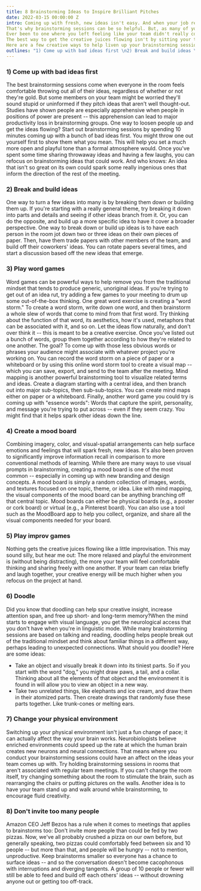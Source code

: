 ```yaml
---
title: 8 Brainstorming Ideas to Inspire Brilliant Pitches
date: 2022-03-15 00:00:00 Z
intro: Coming up with fresh, new ideas isn't easy. And when your job requires churning them out on a daily basis, it can be easy to hit a wall. (Not to mention frustrating.)
That's why brainstorming sessions can be so helpful. But, as many of you probably know by experience, some brainstorming sessions are more productive than others.
Ever been to one where you left feeling like your team didn't really come away with anything useful? It's draining -- and it can feel like a waste of you and your team's time. Great brainstorming sessions, on the other hand, can be wonderfully revitalizing. 
The best way to get the creative juices flowing isn't by sitting your team around a conference table and asking them to shout out ideas as they come to them. It's by creating an atmosphere that breaks people out of their traditional mindset.
Here are a few creative ways to help liven up your brainstorming sessions to improve your team's output of ideas.
outlines: "1) Come up with bad ideas first \n2) Break and build ideas \n3) Play word games \n4) Create a mood board \n5) Play improv games \n6) Doodle \n7) Change your physical environment \n8) Don't invite too many people \n"
---
```


### 1) Come up with bad ideas first

The best brainstorming sessions come when everyone in the room feels comfortable throwing out all of their ideas, regardless of whether or not they're gold. But some members on your team might be worried they'll sound stupid or uninformed if they pitch ideas that aren't well thought-out. Studies have shown people are especially apprehensive when people in positions of power are present -- this apprehension can lead to major productivity loss in brainstorming groups.
One way to loosen people up and get the ideas flowing? Start out brainstorming sessions by spending 10 minutes coming up with a bunch of bad ideas first. You might throw one out yourself first to show them what you mean. This will help you set a much more open and playful tone than a formal atmosphere would. 
Once you've spent some time sharing throwaway ideas and having a few laughs, you can refocus on brainstorming ideas that could work. And who knows: An idea that isn't so great on its own could spark some really ingenious ones that inform the direction of the rest of the meeting.

### 2) Break and build ideas

One way to turn a few ideas into many is by breaking them down or building them up. If you're starting with a really general theme, try breaking it down into parts and details and seeing if other ideas branch from it. Or, you can do the opposite, and build up a more specific idea to have it cover a broader perspective.
One way to break down or build up ideas is to have each person in the room jot down two or three ideas on their own pieces of paper. Then, have them trade papers with other members of the team, and build off their coworkers' ideas. You can rotate papers several times, and start a discussion based off the new ideas that emerge.

### 3) Play word games

Word games can be powerful ways to help remove you from the traditional mindset that tends to produce generic, unoriginal ideas. If you're trying to get out of an idea rut, try adding a few games to your meeting to drum up some out-of-the-box thinking.
One great word exercise is creating a "word storm." To create a word storm, write down one word, and then brainstorm a whole slew of words that come to mind from that first word. Try thinking about the function of that word, its aesthetics, how it's used, metaphors that can be associated with it, and so on. Let the ideas flow naturally, and don't over think it -- this is meant to be a creative exercise.
Once you've listed out a bunch of words, group them together according to how they're related to one another. The goal? To come up with those less obvious words or phrases your audience might associate with whatever project you're working on.
You can record the word storm on a piece of paper or a whiteboard or by using this online word storm tool to create a visual map -- which you can save, export, and send to the team after the meeting.
Mind mapping is another powerful brainstorming tool to visualize related terms and ideas. Create a diagram starting with a central idea, and then branch out into major sub-topics, then sub-sub-topics. You can create mind maps either on paper or a whiteboard.
Finally, another word game you could try is coming up with "essence words": Words that capture the spirit, personality, and message you're trying to put across -- even if they seem crazy. You might find that it helps spark other ideas down the line.

### 4) Create a mood board

Combining imagery, color, and visual-spatial arrangements can help surface emotions and feelings that will spark fresh, new ideas. It's also been proven to significantly improve information recall in comparison to more conventional methods of learning.
While there are many ways to use visual prompts in brainstorming, creating a mood board is one of the most common -- especially in coming up with new branding and design concepts.
A mood board is simply a random collection of images, words, and textures focused on one topic, theme, or idea. Like with mind mapping, the visual components of the mood board can be anything branching off that central topic.
Mood boards can either be physical boards (e.g., a poster or cork board) or virtual (e.g., a Pinterest board). You can also use a tool such as the MoodBoard app to help you collect, organize, and share all the visual components needed for your board.

### 5) Play improv games

Nothing gets the creative juices flowing like a little improvisation. This may sound silly, but hear me out: The more relaxed and playful the environment is (without being distracting), the more your team will feel comfortable thinking and sharing freely with one another.
If your team can relax briefly and laugh together, your creative energy will be much higher when you refocus on the project at hand.

### 6) Doodle

Did you know that doodling can help spur creative insight, increase attention span, and free up short- and long-term memory?When the mind starts to engage with visual language, you get the neurological access that you don't have when you're in linguistic mode.
While many brainstorming sessions are based on talking and reading, doodling helps people break out of the traditional mindset and think about familiar things in a different way, perhaps leading to unexpected connections.
What should you doodle? Here are some ideas: 
- Take an object and visually break it down into its tiniest parts. So if you start with the word "dog," you might draw paws, a tail, and a collar. Thinking about all the elements of that object and the environment it is found in will allow you to view an object in a new way.
- Take two unrelated things, like elephants and ice cream, and draw them in their atomized parts. Then create drawings that randomly fuse these parts together. Like trunk-cones or melting ears.

### 7) Change your physical environment

Switching up your physical environment isn't just a fun change of pace; it can actually affect the way your brain works. Neurobiologists believe enriched environments could speed up the rate at which the human brain creates new neurons and neural connections. That means where you conduct your brainstorming sessions could have an affect on the ideas your team comes up with.
Try holding brainstorming sessions in rooms that aren't associated with regular team meetings. If you can't change the room itself, try changing something about the room to stimulate the brain, such as rearranging the chairs or putting pictures on the walls. Another idea is to have your team stand up and walk around while brainstorming, to encourage fluid creativity.

### 8) Don't invite too many people

Amazon CEO Jeff Bezos has a rule when it comes to meetings that applies to brainstorms too: Don't invite more people than could be fed by two pizzas.
Now, we've all probably crushed a pizza on our own before, but generally speaking, two pizzas could comfortably feed between six and 10 people -- but more than that, and people will be hungry -- not to mention, unproductive.
Keep brainstorms smaller so everyone has a chance to surface ideas -- and so the conversation doesn't become cacophonous with interruptions and diverging tangents. A group of 10 people or fewer will still be able to feed and build off each others' ideas -- without drowning anyone out or getting too off-track.